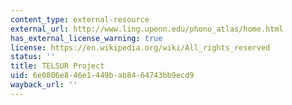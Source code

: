 ```yaml
---
content_type: external-resource
external_url: http://www.ling.upenn.edu/phono_atlas/home.html
has_external_license_warning: true
license: https://en.wikipedia.org/wiki/All_rights_reserved
status: ''
title: TELSUR Project
uid: 6e0806e8-46e1-449b-ab84-64743bb9ecd9
wayback_url: ''
---
```

